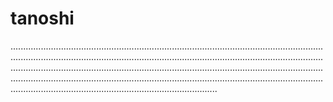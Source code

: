 # tanoshi
..................................................................................................................................................................................................................................................................................................................................................................................................................................................................................................................................................................................................